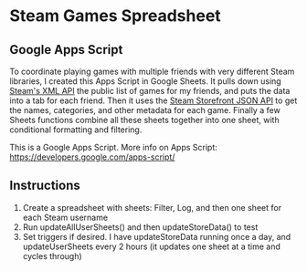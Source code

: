 # Steam Games Spreadsheet
## Google Apps Script

To coordinate playing games with multiple friends with very different Steam libraries, I created this Apps Script in Google Sheets. It pulls down using [Steam's XML API](http://steamcommunity.com/id/t3hub3rk1tten/games?xml=1) the public list of games for my friends, and puts the data into a tab for each friend. Then it uses the [Steam Storefront JSON API](https://wiki.teamfortress.com/wiki/User:RJackson/StorefrontAPI) to get the names, categories, and other metadata for each game. Finally a few Sheets functions combine all these sheets together into one sheet, with conditional formatting and filtering.

This is a Google Apps Script. More info on Apps Script: https://developers.google.com/apps-script/

## Instructions
1. Create a spreadsheet with sheets: Filter, Log, and then one sheet for each Steam username
2. Run updateAllUserSheets() and then updateStoreData() to test
3. Set triggers if desired. I have updateStoreData running once a day, and updateUserSheets every 2 hours (it updates one sheet at a time and cycles through)